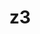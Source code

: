 ---
title: "z3"
layout: cache
categories: [package, v0.19]
meta: {"versions": ["4.11.2"], "compilers": ["gcc@=11.1.0"], "oss": ["ubuntu20.04"], "platforms": ["linux"], "targets": ["x86_64"], "stacks": ["e4s"], "num_specs": 3, "num_specs_by_stack": {"e4s": 3}}
spec_details: [{"hash": "opukilqw72nvbiugx4o5s2wm4lqzpy6a", "compiler": "gcc@=11.1.0", "versions": ["4.11.2"], "os": "ubuntu20.04", "platform": "linux", "target": "x86_64", "variants": ["build_system=cmake", "build_type=RelWithDebInfo", "~gmp", "~ipo", "~python"], "stacks": ["e4s"], "size": "-", "tarball": "https://binaries.spack.io/releases/v0.19/build_cache/linux-ubuntu20.04-x86_64/gcc-11.1.0/z3-4.11.2/linux-ubuntu20.04-x86_64-gcc-11.1.0-z3-4.11.2-opukilqw72nvbiugx4o5s2wm4lqzpy6a.spack"}, {"hash": "5nrfum6ah5jsptrsjh73ghchplnusppz", "compiler": "gcc@=11.1.0", "versions": ["4.11.2"], "os": "ubuntu20.04", "platform": "linux", "target": "x86_64", "variants": ["build_system=cmake", "build_type=RelWithDebInfo", "~gmp", "~ipo", "~python"], "stacks": ["e4s"], "size": "-", "tarball": "https://binaries.spack.io/releases/v0.19/build_cache/linux-ubuntu20.04-x86_64/gcc-11.1.0/z3-4.11.2/linux-ubuntu20.04-x86_64-gcc-11.1.0-z3-4.11.2-5nrfum6ah5jsptrsjh73ghchplnusppz.spack"}, {"hash": "fdh5pgetpfnj3xbwxqkqqjamyza5h4i3", "compiler": "gcc@=11.1.0", "versions": ["4.11.2"], "os": "ubuntu20.04", "platform": "linux", "target": "x86_64", "variants": ["build_system=cmake", "build_type=RelWithDebInfo", "~gmp", "~ipo", "~python"], "stacks": ["e4s"], "size": "-", "tarball": "https://binaries.spack.io/releases/v0.19/build_cache/linux-ubuntu20.04-x86_64/gcc-11.1.0/z3-4.11.2/linux-ubuntu20.04-x86_64-gcc-11.1.0-z3-4.11.2-fdh5pgetpfnj3xbwxqkqqjamyza5h4i3.spack"}]
---